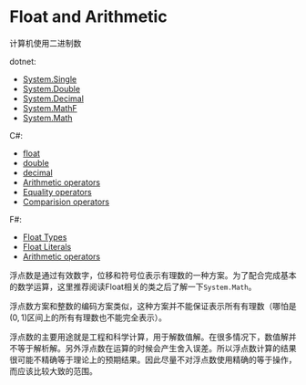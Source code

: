# Float and Arithmetic

计算机使用二进制数

dotnet:

- [System.Single](https://docs.microsoft.com/en-us/dotnet/api/system.single?view=netcore-2.2)
- [System.Double](https://docs.microsoft.com/en-us/dotnet/api/system.double?view=netcore-2.2)
- [System.Decimal](https://docs.microsoft.com/en-us/dotnet/api/system.decimal?view=netcore-2.2)
- [System.MathF](https://docs.microsoft.com/en-us/dotnet/api/system.mathf?view=netcore-2.2)
- [System.Math](https://docs.microsoft.com/en-us/dotnet/api/system.math?view=netcore-2.2)

C#:

- [float](https://docs.microsoft.com/en-us/dotnet/csharp/language-reference/keywords/float)
- [double](https://docs.microsoft.com/en-us/dotnet/csharp/language-reference/keywords/double)
- [decimal](https://docs.microsoft.com/en-us/dotnet/csharp/language-reference/keywords/decimal)
- [Arithmetic operators](https://docs.microsoft.com/en-us/dotnet/csharp/language-reference/operators/arithmetic-operators)
- [Equality operators](https://docs.microsoft.com/en-us/dotnet/csharp/language-reference/operators/equality-operators)
- [Comparision operators](https://docs.microsoft.com/en-us/dotnet/csharp/language-reference/operators/comparison-operators)

F#:

- [Float Types](https://docs.microsoft.com/en-us/dotnet/fsharp/language-reference/basic-types)
- [Float Literals](https://docs.microsoft.com/en-us/dotnet/fsharp/language-reference/literals)
- [Arithmetic operators](https://docs.microsoft.com/en-us/dotnet/fsharp/language-reference/symbol-and-operator-reference/arithmetic-operators)

浮点数是通过有效数字，位移和符号位表示有理数的一种方案。为了配合完成基本的数学运算，这里推荐阅读Float相关的类之后了解一下`System.Math`。

浮点数方案和整数的编码方案类似，这种方案并不能保证表示所有有理数（哪怕是$(0,1)$区间上的所有有理数也不能完全表示）。

浮点数的主要用途就是工程和科学计算，用于解数值解。在很多情况下，数值解并不等于解析解。另外浮点数在运算的时候会产生舍入误差。所以浮点数计算的结果很可能不精确等于理论上的预期结果。因此尽量不对浮点数使用精确的等于操作，而应该比较大致的范围。

